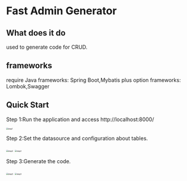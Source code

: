 # Fast Admin Generator

## What does it do

used to generate code for CRUD.

## frameworks

require Java frameworks: Spring Boot,Mybatis plus
option frameworks: Lombok,Swagger

## Quick Start

Step 1:Run the application and access http://localhost:8000/

<img src="https://github.com/Seeeeck/fast-admin-generator/tree/master/imgs/step1.png" alt="step1" style="zoom:35%;" />

Step 2:Set the datasource and configuration about tables.

<img src="https://github.com/Seeeeck/fast-admin-generator/tree/master/imgs/step2-1.png" alt="step2" style="zoom:35%;" />

<img src="https://github.com/Seeeeck/fast-admin-generator/tree/master/imgs/step2-2.png" alt="step2" style="zoom:35%;" />

Step 3:Generate the code.

<img src="https://github.com/Seeeeck/fast-admin-generator/tree/master/imgs/step3-1.png" alt="step3" style="zoom:35%;" />

<img src="https://github.com/Seeeeck/fast-admin-generator/tree/master/imgs/step3-2.png" alt="step3" style="zoom:35%;" />